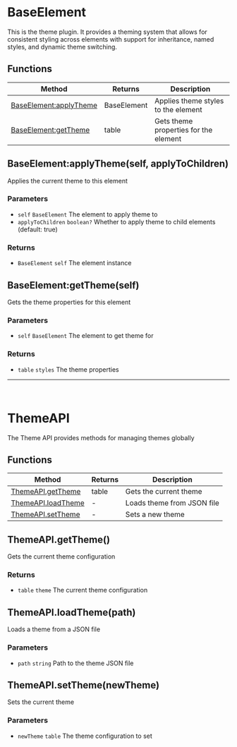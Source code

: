 # BaseElement
This is the theme plugin. It provides a theming system that allows for consistent styling across elements
with support for inheritance, named styles, and dynamic theme switching.

## Functions

|Method|Returns|Description|
|---|---|---|
|[BaseElement:applyTheme](#baseelement-applytheme)|BaseElement|Applies theme styles to the element
|[BaseElement:getTheme](#baseelement-gettheme)|table|Gets theme properties for the element


## BaseElement:applyTheme(self, applyToChildren)
Applies the current theme to this element

### Parameters
* `self` `BaseElement` The element to apply theme to
* `applyToChildren` `boolean?` Whether to apply theme to child elements (default: true)

### Returns
* `BaseElement` `self` The element instance

## BaseElement:getTheme(self)
Gets the theme properties for this element

### Parameters
* `self` `BaseElement` The element to get theme for

### Returns
* `table` `styles` The theme properties


---
<br>

# ThemeAPI
The Theme API provides methods for managing themes globally

## Functions

|Method|Returns|Description|
|---|---|---|
|[ThemeAPI.getTheme](#themeapi-gettheme)|table|Gets the current theme
|[ThemeAPI.loadTheme](#themeapi-loadtheme)|-|Loads theme from JSON file
|[ThemeAPI.setTheme](#themeapi-settheme)|-|Sets a new theme


## ThemeAPI.getTheme()
Gets the current theme configuration

### Returns
* `table` `theme` The current theme configuration

## ThemeAPI.loadTheme(path)
Loads a theme from a JSON file

### Parameters
* `path` `string` Path to the theme JSON file

## ThemeAPI.setTheme(newTheme)
Sets the current theme

### Parameters
* `newTheme` `table` The theme configuration to set


